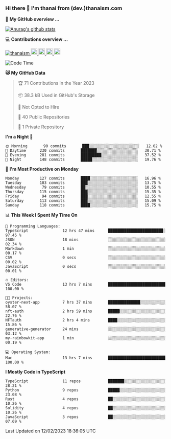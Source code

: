 ### Hi there 👋 I'm thanai from (dev.)thanaism.com

<!-- バッジ関連 -->
<!--
メイン：https://shields.io/category/social
GitHub view：https://github.com/antonkomarev/github-profile-views-counter
Qiita contributions：https://qiita.com/mikkame/items/f2c60d9caf8a8e38ec50
 -->

🍎 **My GitHub overview ...**

<!-- GitHubトロフィー -->
<!--
https://github.com/ryo-ma/github-profile-trophy
 -->

<!-- [![trophy](https://github-profile-trophy.vercel.app/?username=thanaism)](https://github.com/thanaism/thanaism) -->

<!-- GitHubステータス -->
<!--
https://github.com/anuraghazra/github-readme-stats
 -->

[![Anurag's github stats](https://github-readme-stats.vercel.app/api?username=thanaism&count_private=true&show_icons=true)](https://github.com/thanaism/thanaism)

<!-- [![ReadMe Card](https://github-readme-stats.vercel.app/api/pin/?username=thanaism&repo=thanaism)](https://github.com/thanaism/thanaism) -->

<!-- Skill icons -->
<!--
https://rahuldkjain.github.io/gh-profile-readme-generator/
 -->

💻 **Contributions overview ...**

<p align="left">

  <a href="https://github.com/thanaism/thanaism/">
    <img src="https://komarev.com/ghpvc/?username=thanaism" alt="thanaism" />
  </a>
  <a href="http://twitter.com/okinawa__noodle">
    <img height="20" src="https://img.shields.io/twitter/follow/okinawa__noodle?label=Twitter&logo=twitter&style=flat" />
  </a>
  <a href="https://github.com/thanaism">
    <img height="20" src="https://img.shields.io/github/followers/thanaism?label=follow&logo=github&style=flat" />
  </a>
  <!-- <a href="https://www.reddit.com/user/thanaism">
    <img height="20" src="https://img.shields.io/reddit/user-karma/combined/thanaism?label=Reddit&logo=reddit&style=flat" />
  </a>
  <a href="https://stackoverflow.com/users/5720201/thanaism">
    <img height="20" src="https://img.shields.io/stackexchange/stackoverflow/r/5720201?label=StackOverflow&logo=stack-overflow&style=flat" /> -->
  </a>
  <a href="http://qiita.com/thanai">
    <img height="20" src="https://qiita-badge.apiapi.app/s/thanai/posts.svg" />
  </a>
  <//qiita.com/thanai">
    <img height="20" src="https://qiita-badge.apiapi.app/s/thanai/contributions.svg" />
  </a>
</p>

<!--START_SECTION:waka-->
![Code Time](http://img.shields.io/badge/Code%20Time-1%2C268%20hrs%2018%20mins-blue)

**🐱 My GitHub Data** 

> 🏆 71 Contributions in the Year 2023
 > 
> 📦 38.3 kB Used in GitHub's Storage 
 > 
> 🚫 Not Opted to Hire
 > 
> 📜 40 Public Repositories 
 > 
> 🔑 1 Private Repository 
 > 
**I'm a Night 🦉** 

```text
🌞 Morning       90 commits       ███░░░░░░░░░░░░░░░░░░░░░░   12.02 % 
🌆 Daytime      230 commits       ███████░░░░░░░░░░░░░░░░░░   30.71 % 
🌃 Evening      281 commits       █████████░░░░░░░░░░░░░░░░   37.52 % 
🌙 Night        148 commits       █████░░░░░░░░░░░░░░░░░░░░   19.76 % 

```
📅 **I'm Most Productive on Monday** 

```text
Monday         127 commits       ████░░░░░░░░░░░░░░░░░░░░░   16.96 % 
Tuesday        103 commits       ███░░░░░░░░░░░░░░░░░░░░░░   13.75 % 
Wednesday       79 commits       ██░░░░░░░░░░░░░░░░░░░░░░░   10.55 % 
Thursday       115 commits       ███░░░░░░░░░░░░░░░░░░░░░░   15.35 % 
Friday          94 commits       ███░░░░░░░░░░░░░░░░░░░░░░   12.55 % 
Saturday       113 commits       ███░░░░░░░░░░░░░░░░░░░░░░   15.09 % 
Sunday         118 commits       ████░░░░░░░░░░░░░░░░░░░░░   15.75 % 

```


📊 **This Week I Spent My Time On** 

```text
💬 Programming Languages: 
TypeScript               12 hrs 47 mins      ████████████████████████░   97.45 % 
JSON                     18 mins             ░░░░░░░░░░░░░░░░░░░░░░░░░   02.34 % 
Markdown                 1 min               ░░░░░░░░░░░░░░░░░░░░░░░░░   00.17 % 
CSV                      0 secs              ░░░░░░░░░░░░░░░░░░░░░░░░░   00.02 % 
JavaScript               0 secs              ░░░░░░░░░░░░░░░░░░░░░░░░░   00.01 % 

🔥 Editors: 
VS Code                  13 hrs 7 mins       █████████████████████████   100.00 % 

🐱‍💻 Projects: 
oyster-next-app          7 hrs 37 mins       ██████████████░░░░░░░░░░░   58.07 % 
nft-auth                 2 hrs 59 mins       █████░░░░░░░░░░░░░░░░░░░░   22.76 % 
NFTauth                  2 hrs 4 mins        ████░░░░░░░░░░░░░░░░░░░░░   15.86 % 
generative-generator     24 mins             ░░░░░░░░░░░░░░░░░░░░░░░░░   03.12 % 
my-rainbowkit-app        1 min               ░░░░░░░░░░░░░░░░░░░░░░░░░   00.19 % 

💻 Operating System: 
Mac                      13 hrs 7 mins       █████████████████████████   100.00 % 

```

**I Mostly Code in TypeScript** 

```text
TypeScript               11 repos            ███████░░░░░░░░░░░░░░░░░░   28.21 % 
Python                   9 repos             █████░░░░░░░░░░░░░░░░░░░░   23.08 % 
Rust                     4 repos             ██░░░░░░░░░░░░░░░░░░░░░░░   10.26 % 
Solidity                 4 repos             ██░░░░░░░░░░░░░░░░░░░░░░░   10.26 % 
JavaScript               3 repos             ██░░░░░░░░░░░░░░░░░░░░░░░   07.69 % 

```



 Last Updated on 12/02/2023 18:36:05 UTC
<!--END_SECTION:waka-->

